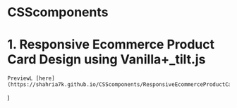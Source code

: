 
# CSScomponents 
# 1. Responsive Ecommerce Product Card Design using Vanilla+_tilt.js
    PreviewL [here](https://shahria7k.github.io/CSScomponents/ResponsiveEcommerceProductCardDesignusingVanillatiltDotjs/
)
